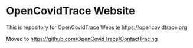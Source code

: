 # OpenCovidTrace Website

This is repository for OpenCovidTrace Website https://opencovidtrace.org

Moved to https://github.com/OpenCovidTrace/ContactTracing
